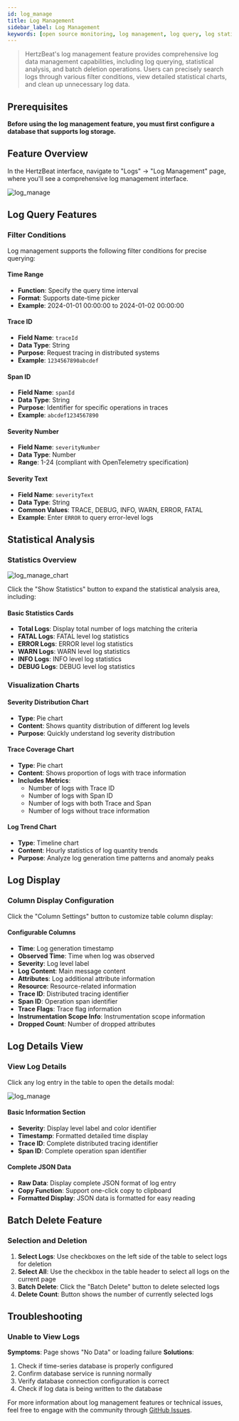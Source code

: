 ```yaml
---
id: log_manage
title: Log Management
sidebar_label: Log Management
keywords: [open source monitoring, log management, log query, log statistics, log deletion]
---
```


> HertzBeat's log management feature provides comprehensive log data management capabilities, including log querying, statistical analysis, and batch deletion operations. Users can precisely search logs through various filter conditions, view detailed statistical charts, and clean up unnecessary log data.

## Prerequisites

**Before using the log management feature, you must first configure a database that supports log storage.**

## Feature Overview

In the HertzBeat interface, navigate to "Logs" -> "Log Management" page, where you'll see a comprehensive log management interface.

![log_manage](/img/docs/help/log_manage_cn.png)

## Log Query Features

### Filter Conditions

Log management supports the following filter conditions for precise querying:

#### Time Range

- **Function**: Specify the query time interval
- **Format**: Supports date-time picker
- **Example**: 2024-01-01 00:00:00 to 2024-01-02 00:00:00

#### Trace ID

- **Field Name**: `traceId`
- **Data Type**: String
- **Purpose**: Request tracing in distributed systems
- **Example**: `1234567890abcdef`

#### Span ID

- **Field Name**: `spanId`  
- **Data Type**: String
- **Purpose**: Identifier for specific operations in traces
- **Example**: `abcdef1234567890`

#### Severity Number

- **Field Name**: `severityNumber`
- **Data Type**: Number
- **Range**: 1-24 (compliant with OpenTelemetry specification)

#### Severity Text

- **Field Name**: `severityText`
- **Data Type**: String
- **Common Values**: TRACE, DEBUG, INFO, WARN, ERROR, FATAL
- **Example**: Enter `ERROR` to query error-level logs

## Statistical Analysis

### Statistics Overview

![log_manage_chart](/img/docs/help/log_manage_chart_cn.png)

Click the "Show Statistics" button to expand the statistical analysis area, including:

#### Basic Statistics Cards

- **Total Logs**: Display total number of logs matching the criteria
- **FATAL Logs**: FATAL level log statistics
- **ERROR Logs**: ERROR level log statistics  
- **WARN Logs**: WARN level log statistics
- **INFO Logs**: INFO level log statistics
- **DEBUG Logs**: DEBUG level log statistics

### Visualization Charts

#### Severity Distribution Chart

- **Type**: Pie chart
- **Content**: Shows quantity distribution of different log levels
- **Purpose**: Quickly understand log severity distribution

#### Trace Coverage Chart

- **Type**: Pie chart
- **Content**: Shows proportion of logs with trace information
- **Includes Metrics**:
  - Number of logs with Trace ID
  - Number of logs with Span ID
  - Number of logs with both Trace and Span
  - Number of logs without trace information

#### Log Trend Chart

- **Type**: Timeline chart
- **Content**: Hourly statistics of log quantity trends
- **Purpose**: Analyze log generation time patterns and anomaly peaks

## Log Display

### Column Display Configuration

Click the "Column Settings" button to customize table column display:

#### Configurable Columns

- **Time**: Log generation timestamp
- **Observed Time**: Time when log was observed
- **Severity**: Log level label
- **Log Content**: Main message content
- **Attributes**: Log additional attribute information
- **Resource**: Resource-related information
- **Trace ID**: Distributed tracing identifier
- **Span ID**: Operation span identifier
- **Trace Flags**: Trace flag information
- **Instrumentation Scope Info**: Instrumentation scope information
- **Dropped Count**: Number of dropped attributes

## Log Details View

### View Log Details

Click any log entry in the table to open the details modal:

![log_manage](/img/docs/help/log_manage_log_details_cn.png)

#### Basic Information Section

- **Severity**: Display level label and color identifier
- **Timestamp**: Formatted detailed time display
- **Trace ID**: Complete distributed tracing identifier
- **Span ID**: Complete operation span identifier

#### Complete JSON Data

- **Raw Data**: Display complete JSON format of log entry
- **Copy Function**: Support one-click copy to clipboard
- **Formatted Display**: JSON data is formatted for easy reading

## Batch Delete Feature

### Selection and Deletion

1. **Select Logs**: Use checkboxes on the left side of the table to select logs for deletion
2. **Select All**: Use the checkbox in the table header to select all logs on the current page
3. **Batch Delete**: Click the "Batch Delete" button to delete selected logs
4. **Delete Count**: Button shows the number of currently selected logs

## Troubleshooting

### Unable to View Logs

**Symptoms**: Page shows "No Data" or loading failure
**Solutions**:

1. Check if time-series database is properly configured
2. Confirm database service is running normally
3. Verify database connection configuration is correct
4. Check if log data is being written to the database

For more information about log management features or technical issues, feel free to engage with the community through [GitHub Issues](https://github.com/apache/hertzbeat/issues).
